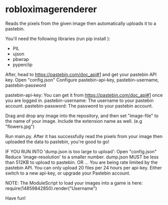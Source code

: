# robloximagerenderer
Reads the pixels from the given image then automatically uploads it to a pastebin.

You'll need the following libraries (run pip install <name>): 
  - PIL
  - ujson
  - pbwrap
  - pyperclip

After, head to https://pastebin.com/doc_api#1 and get your pastebin API key.
Open "config.json"
Configure pastebin-api-key, pastebin-username, pastebin-password

pastebin-api-key: You can get it from https://pastebin.com/doc_api#1 once you are logged in.
pastebin-username: The username to your pastebin account.
pastebin-password: The password to your pastebin account.

Drag and drop any image into the repository, and then set "image-file" to the name of your image. Include the extension name as well. (e.g "flowers.jpg")

Run main.py. After it has successfully read the pixels from your image then uploaded the data to pastebin, you're good to go!

IF YOU RUN INTO 'dump.json is too large to upload':
  Open "config.json"
  Reduce 'image-resolution' to a smaller number.
  dump.json MUST be less than 512KB to upload to pastebin.
  OR ... You are being rate limited by the pastebin API.
  You can only upload 20 files per 24 hours per api-key. 
  Either switch to a new api-key, or upgrade your Pastebin account.

NOTE: 
  The ModuleScript to load your images into a game is here:
    require(14859842850).render("Username")

Have fun!
